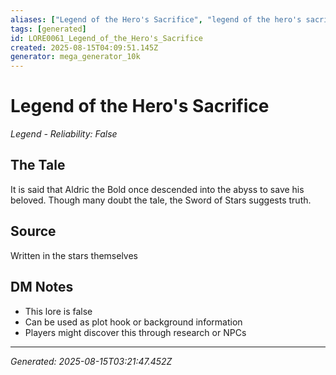 ```yaml
---
aliases: ["Legend of the Hero's Sacrifice", "legend of the hero's sacrifice", "Legend of Hero's Sacrifice", "Sacrifice Hero's the of Legend"]
tags: [generated]
id: LORE0061_Legend_of_the_Hero's_Sacrifice
created: 2025-08-15T04:09:51.145Z
generator: mega_generator_10k
---
```

# Legend of the Hero's Sacrifice

*Legend - Reliability: False*

## The Tale
It is said that Aldric the Bold once descended into the abyss to save his beloved. Though many doubt the tale, the Sword of Stars suggests truth.

## Source
Written in the stars themselves

## DM Notes
- This lore is false
- Can be used as plot hook or background information
- Players might discover this through research or NPCs

---
*Generated: 2025-08-15T03:21:47.452Z*
